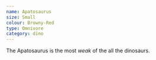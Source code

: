 ```yaml
---
name: Apatosaurus
size: Small
colour: Browny-Red
type: Omnivore
category: dino
---
```


The Apatosaurus is the most *weak* of the all the dinosaurs.
